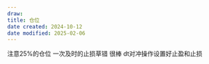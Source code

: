 ```yaml
---
draw:
title: 仓位
date created: 2024-10-12
date modified: 2025-02-06
---
```


注意25%的仓位 一次及时的止损草错 很棒 dt对冲操作设置好止盈和止损
